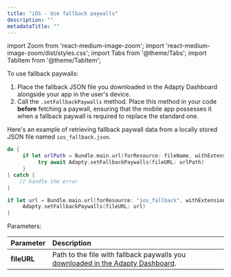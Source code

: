 ```yaml
---
title: "iOS - Use fallback paywalls"
description: ""
metadataTitle: ""
---
```


import Zoom from 'react-medium-image-zoom';
import 'react-medium-image-zoom/dist/styles.css';
import Tabs from '@theme/Tabs'; 
import TabItem from '@theme/TabItem'; 

To use fallback paywalls:

1. Place the fallback JSON file you downloaded in the Adapty Dashboard alongside your app in the user's device.
2. Call the `.setFallbackPaywalls` method. Place this method in your code **before** fetching a paywall, ensuring that the mobile app possesses it when a fallback paywall is required to replace the standard one.

Here's an example of retrieving fallback paywall data from a locally stored JSON file named `ios_fallback.json`.

<Tabs>
<TabItem value="Swift" label="Swift" default>

```swift
do {
     if let urlPath = Bundle.main.url(forResource: fileName, withExtension: "json") {
          try await Adapty.setFallbackPaywalls(fileURL: urlPath)
     }
} catch {
    // handle the error
}
```
</TabItem>
<TabItem value="Swift-Callback" label="Swift" default>

```swift
if let url = Bundle.main.url(forResource: "ios_fallback", withExtension: "json") {
     Adapty.setFallbackPaywalls(fileURL: url)
}
```
</TabItem>
</Tabs>


Parameters:

| Parameter   | Description                                                                                                                                                           |
| :---------- | :-------------------------------------------------------------------------------------------------------------------------------------------------------------------- |
| **fileURL** | Path to the file with fallback paywalls you [downloaded in the Adapty Dashboard](fallback-paywalls#download-fallback-paywalls-as-a-file-in-the-adapty-dashboard). |